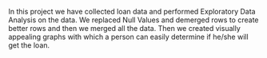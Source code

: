 In this project we have collected loan data and performed Exploratory Data Analysis on the data. We replaced Null Values and demerged rows to create better rows and then we merged all the data. Then we created visually appealing graphs with which a person can easily determine if he/she will get the loan.
